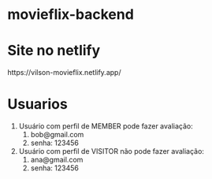 # movieflix-backend

<h1>Site no netlify</h1>
https://vilson-movieflix.netlify.app/

<h1>Usuarios</h1>
<ol>
  <li>
       Usuário com perfil de MEMBER pode fazer avaliação: 
       <ol>
         <li>bob@gmail.com </li>
         <li>senha: 123456 </li>
       </ol>  
  </li>
  <li>
       Usuário com perfil de VISITOR não pode fazer avaliação: 
       <ol>
         <li>ana@gmail.com </li>
         <li>senha: 123456 </li>
       </ol>  
  </li>
  
</ol>
